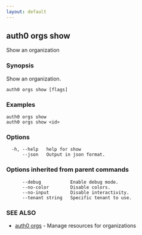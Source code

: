 ```yaml
---
layout: default
---
```

## auth0 orgs show

Show an organization

### Synopsis

Show an organization.

```
auth0 orgs show [flags]
```

### Examples

```
auth0 orgs show
auth0 orgs show <id>
```

### Options

```
  -h, --help   help for show
      --json   Output in json format.
```

### Options inherited from parent commands

```
      --debug           Enable debug mode.
      --no-color        Disable colors.
      --no-input        Disable interactivity.
      --tenant string   Specific tenant to use.
```

### SEE ALSO

* [auth0 orgs](auth0_orgs.md)	 - Manage resources for organizations

